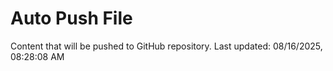 # Auto Push File

Content that will be pushed to GitHub repository.
Last updated: 08/16/2025, 08:28:08 AM